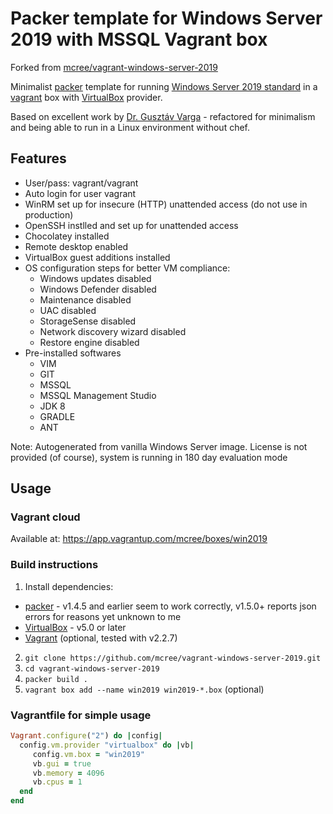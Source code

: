 # Packer template for Windows Server 2019 with MSSQL Vagrant box

Forked from [mcree/vagrant-windows-server-2019](https://github.com/mcree/vagrant-windows-server-2019)

Minimalist [packer](https://packer.io/) template for running 
[Windows Server 2019 standard](https://www.microsoft.com/en-us/cloud-platform/windows-server-pricing) 
in a [vagrant](https://www.vagrantup.com/) box with [VirtualBox](https://www.virtualbox.org/) provider.

Based on excellent work by [Dr. Gusztáv Varga](https://github.com/gusztavvargadr/packer/) - 
refactored for minimalism and being able to run in a Linux environment without chef.

## Features

* User/pass: vagrant/vagrant
* Auto login for user vagrant
* WinRM set up for insecure (HTTP) unattended access (do not use in production)
* OpenSSH instlled and set up for unattended access
* Chocolatey installed
* Remote desktop enabled
* VirtualBox guest additions installed
* OS configuration steps for better VM compliance:
  * Windows updates disabled
  * Windows Defender disabled
  * Maintenance disabled
  * UAC disabled
  * StorageSense disabled
  * Network discovery wizard disabled
  * Restore engine disabled
* Pre-installed softwares
  * VIM
  * GIT
  * MSSQL
  * MSSQL Management Studio
  * JDK 8
  * GRADLE
  * ANT

Note: Autogenerated from vanilla Windows Server image. License is not provided (of course), system is running in 180 day evaluation mode

## Usage

### Vagrant cloud

Available at: https://app.vagrantup.com/mcree/boxes/win2019

### Build instructions

1. Install dependencies:
  * [packer](https://packer.io/) - v1.4.5 and earlier seem to work correctly, v1.5.0+ reports json errors for reasons yet unknown to me
  * [VirtualBox](https://www.virtualbox.org/) - v5.0 or later
  * [Vagrant](https://www.vagrantup.com/) (optional, tested with v2.2.7)
2. ```git clone https://github.com/mcree/vagrant-windows-server-2019.git```
3. ```cd vagrant-windows-server-2019```
4. ```packer build .```
5. ```vagrant box add --name win2019 win2019-*.box``` (optional)

### Vagrantfile for simple usage

```ruby
Vagrant.configure("2") do |config|
  config.vm.provider "virtualbox" do |vb|
     config.vm.box = "win2019"
     vb.gui = true
     vb.memory = 4096
     vb.cpus = 1
  end
end
```
